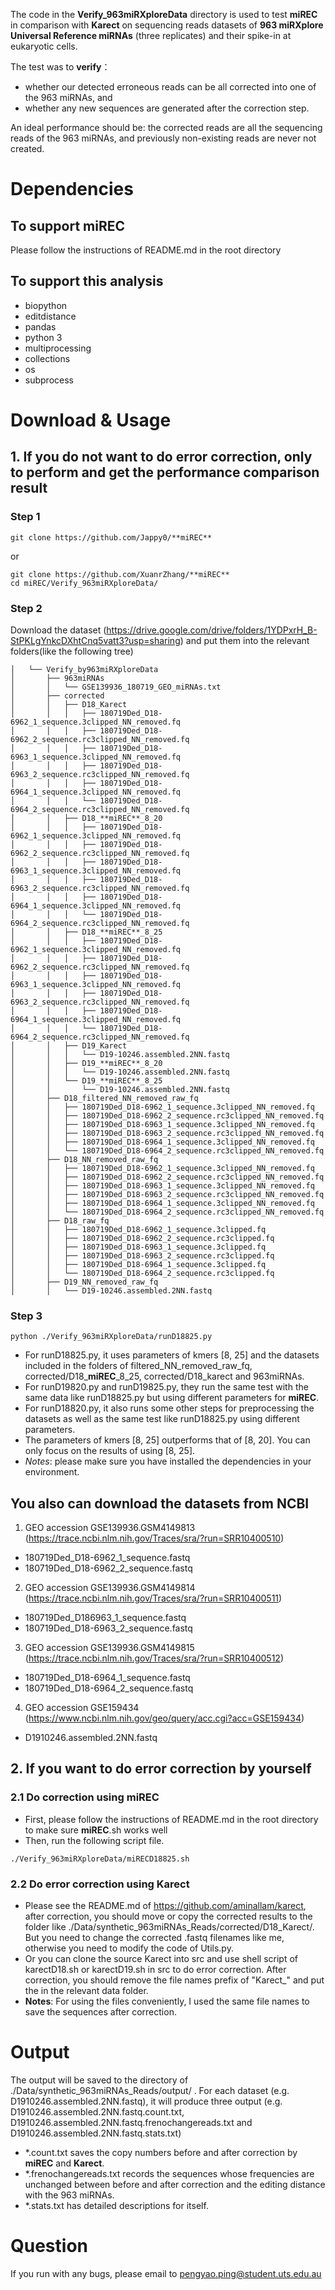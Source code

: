 The code in the **Verify_963miRXploreData** directory is used to test **miREC** in comparison with **Karect** on sequencing reads datasets of **963 miRXplore Universal Reference miRNAs** (three replicates) and their spike-in at eukaryotic cells.

The test was to **verify**：
- whether our detected erroneous reads can be all corrected into one of the 963 miRNAs, and
- whether any new sequences are generated after the correction step.

An ideal performance should be: the corrected reads are all the sequencing reads of the 963 miRNAs, and previously non-existing reads are never not created.

# Dependencies
## To support **miREC**
Please follow the instructions of README.md in the root directory
## To support this analysis
 - biopython
 - editdistance
 - pandas
 - python 3
 - multiprocessing
 - collections
 - os
 - subprocess

# Download & Usage
## 1. If you do not want to do error correction, only to perform and get the performance comparison result
### **Step 1** 
```
git clone https://github.com/Jappy0/**miREC** 
``` 
or 
```
git clone https://github.com/XuanrZhang/**miREC**
cd miREC/Verify_963miRXploreData/
```
### **Step 2**
Download the dataset (https://drive.google.com/drive/folders/1YDPxrH_B-StPKLgYnkcDXhtCnq5vatt3?usp=sharing) and put them into the relevant folders(like the following tree)  
```
│   └── Verify_by963miRXploreData
│       ├── 963miRNAs
│       │   └── GSE139936_180719_GEO_miRNAs.txt
│       ├── corrected
│       │   ├── D18_Karect
│       │   │   ├── 180719Ded_D18-6962_1_sequence.3clipped_NN_removed.fq
│       │   │   ├── 180719Ded_D18-6962_2_sequence.rc3clipped_NN_removed.fq
│       │   │   ├── 180719Ded_D18-6963_1_sequence.3clipped_NN_removed.fq
│       │   │   ├── 180719Ded_D18-6963_2_sequence.rc3clipped_NN_removed.fq
│       │   │   ├── 180719Ded_D18-6964_1_sequence.3clipped_NN_removed.fq
│       │   │   └── 180719Ded_D18-6964_2_sequence.rc3clipped_NN_removed.fq
│       │   ├── D18_**miREC**_8_20
│       │   │   ├── 180719Ded_D18-6962_1_sequence.3clipped_NN_removed.fq
│       │   │   ├── 180719Ded_D18-6962_2_sequence.rc3clipped_NN_removed.fq
│       │   │   ├── 180719Ded_D18-6963_1_sequence.3clipped_NN_removed.fq
│       │   │   ├── 180719Ded_D18-6963_2_sequence.rc3clipped_NN_removed.fq
│       │   │   ├── 180719Ded_D18-6964_1_sequence.3clipped_NN_removed.fq
│       │   │   └── 180719Ded_D18-6964_2_sequence.rc3clipped_NN_removed.fq
│       │   ├── D18_**miREC**_8_25
│       │   │   ├── 180719Ded_D18-6962_1_sequence.3clipped_NN_removed.fq
│       │   │   ├── 180719Ded_D18-6962_2_sequence.rc3clipped_NN_removed.fq
│       │   │   ├── 180719Ded_D18-6963_1_sequence.3clipped_NN_removed.fq
│       │   │   ├── 180719Ded_D18-6963_2_sequence.rc3clipped_NN_removed.fq
│       │   │   ├── 180719Ded_D18-6964_1_sequence.3clipped_NN_removed.fq
│       │   │   └── 180719Ded_D18-6964_2_sequence.rc3clipped_NN_removed.fq
│       │   ├── D19_Karect
│       │   │   └── D19-10246.assembled.2NN.fastq
│       │   ├── D19_**miREC**_8_20
│       │   │   └── D19-10246.assembled.2NN.fastq
│       │   └── D19_**miREC**_8_25
│       │       └── D19-10246.assembled.2NN.fastq
│       ├── D18_filtered_NN_removed_raw_fq
│       │   ├── 180719Ded_D18-6962_1_sequence.3clipped_NN_removed.fq
│       │   ├── 180719Ded_D18-6962_2_sequence.rc3clipped_NN_removed.fq
│       │   ├── 180719Ded_D18-6963_1_sequence.3clipped_NN_removed.fq
│       │   ├── 180719Ded_D18-6963_2_sequence.rc3clipped_NN_removed.fq
│       │   ├── 180719Ded_D18-6964_1_sequence.3clipped_NN_removed.fq
│       │   └── 180719Ded_D18-6964_2_sequence.rc3clipped_NN_removed.fq
│       ├── D18_NN_removed_raw_fq
│       │   ├── 180719Ded_D18-6962_1_sequence.3clipped_NN_removed.fq
│       │   ├── 180719Ded_D18-6962_2_sequence.rc3clipped_NN_removed.fq
│       │   ├── 180719Ded_D18-6963_1_sequence.3clipped_NN_removed.fq
│       │   ├── 180719Ded_D18-6963_2_sequence.rc3clipped_NN_removed.fq
│       │   ├── 180719Ded_D18-6964_1_sequence.3clipped_NN_removed.fq
│       │   └── 180719Ded_D18-6964_2_sequence.rc3clipped_NN_removed.fq
│       ├── D18_raw_fq
│       │   ├── 180719Ded_D18-6962_1_sequence.3clipped.fq
│       │   ├── 180719Ded_D18-6962_2_sequence.rc3clipped.fq
│       │   ├── 180719Ded_D18-6963_1_sequence.3clipped.fq
│       │   ├── 180719Ded_D18-6963_2_sequence.rc3clipped.fq
│       │   ├── 180719Ded_D18-6964_1_sequence.3clipped.fq
│       │   └── 180719Ded_D18-6964_2_sequence.rc3clipped.fq
│       ├── D19_NN_removed_raw_fq
│       │   └── D19-10246.assembled.2NN.fastq

```
### **Step 3** 
```
python ./Verify_963miRXploreData/runD18825.py 
```
- For runD18825.py, it uses parameters of kmers [8, 25] and the datasets included in the folders of filtered_NN_removed_raw_fq, corrected/D18_**miREC**_8_25, corrected/D18_karect and 963miRNAs. 
- For runD19820.py and runD19825.py, they run the same test with the same data like runD18825.py but using different parameters for **miREC**.
- For runD18820.py, it also runs some other steps for preprocessing the datasets as well as the same test like runD18825.py using different parameters.
- The parameters of kmers [8, 25] outperforms that of [8, 20]. You can only focus on the results of using [8, 25].
- *Notes*: please make sure you have installed the dependencies in your environment.

## You also can download the datasets from NCBI
1. GEO accession GSE139936.GSM4149813 (https://trace.ncbi.nlm.nih.gov/Traces/sra/?run=SRR10400510)
- 180719Ded_D18-6962_1_sequence.fastq 
- 180719Ded_D18-6962_2_sequence.fastq 
2. GEO accession GSE139936.GSM4149814 (https://trace.ncbi.nlm.nih.gov/Traces/sra/?run=SRR10400511)
- 180719Ded_D186963_1_sequence.fastq
- 180719Ded_D18-6963_2_sequence.fastq
3. GEO accession GSE139936.GSM4149815 (https://trace.ncbi.nlm.nih.gov/Traces/sra/?run=SRR10400512)
- 180719Ded_D18-6964_1_sequence.fastq
- 180719Ded_D18-6964_2_sequence.fastq
4. GEO accession GSE159434 (https://www.ncbi.nlm.nih.gov/geo/query/acc.cgi?acc=GSE159434)
- D1910246.assembled.2NN.fastq 

## 2. If you want to do error correction by yourself
### 2.1 Do correction using **miREC** 
- First, please follow the instructions of README.md in the root directory to make sure **miREC**.sh works well
- Then, run the following script file.
```
./Verify_963miRXploreData/miRECD18825.sh 
```
### 2.2 Do error correction using **Karect**
- Please see the README.md of https://github.com/aminallam/karect, after correction, you should move or copy the corrected results to the folder like ./Data/synthetic_963miRNAs_Reads/corrected/D18_Karect/. But you need to change the corrected .fastq filenames like me, otherwise you need to modify the code of Utils.py.
- Or you can clone the source Karect into src and use shell script of karectD18.sh or karectD19.sh in src to do error correction. After correction, you should remove the file names prefix of "Karect_" and put the in the relevant data folder. 
- **Notes**: For using the files conveniently, I used the same file names to save the sequences after correction.
# Output
The output will be saved to the directory of ./Data/synthetic_963miRNAs_Reads/output/ . For each dataset (e.g. D1910246.assembled.2NN.fastq), it will produce three output (e.g. D1910246.assembled.2NN.fastq.count.txt, D1910246.assembled.2NN.fastq.frenochangereads.txt and D1910246.assembled.2NN.fastq.stats.txt)
- *.count.txt saves the copy numbers before and after correction by **miREC** and **Karect**.
- *.frenochangereads.txt records the sequences whose frequencies are unchanged between before and after correction and the editing distance with the 963 miRNAs.
- *.stats.txt has detailed descriptions for itself.
# Question
If you run with any bugs, please email to pengyao.ping@student.uts.edu.au
